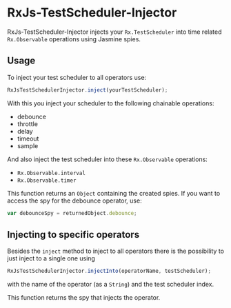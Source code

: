 # RxJs-TestScheduler-Injector

RxJs-TestScheduler-Injector injects your ```Rx.TestScheduler``` into time related ```Rx.Observable``` operations using Jasmine spies.

## Usage

To inject your test scheduler to all operators use:

```js
RxJsTestSchedulerInjector.inject(yourTestScheduler);
```

With this you inject your scheduler to the following chainable operations:

* debounce
* throttle
* delay
* timeout
* sample

And also inject the test scheduler into these ```Rx.Observable``` operations:

* ```Rx.Observable.interval```
* ```Rx.Observable.timer```

This function returns an ```Object``` containing the created spies. If you want to access the spy for the debounce operator, use:

```js
var debounceSpy = returnedObject.debounce;
```

## Injecting to specific operators

Besides the ```inject``` method to inject to all operators there is the possibility to just inject to a single one using

```js
RxJsTestSchedulerInjector.injectInto(operatorName, testScheduler);
```

with the name of the operator (as a ```String```) and the test scheduler index.

This function returns the spy that injects the operator.
